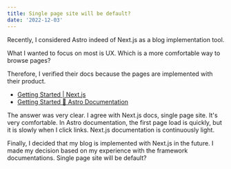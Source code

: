 ```yaml
---
title: Single page site will be default?
date: '2022-12-03'
---
```


Recently, I considered Astro indeed of Next.js as a blog implementation tool.

What I wanted to focus on most is UX. Which is a more comfortable way to browse pages?

Therefore, I verified their docs because the pages are implemented with their product.

- [Getting Started | Next.js](https://nextjs.org/docs/getting-started)
- [Getting Started 🚀 Astro Documentation](https://docs.astro.build/en/getting-started/)

The answer was very clear. I agree with Next.js docs, single page site. It's very comfortable. In Astro documentation, the first page load is quickly, but it is slowly when I click links. Next.js documentation is continuously light.

Finally, I decided that my blog is implemented with Next.js in the future. I made my decision based on my experience with the framework documentations. Single page site will be default?
